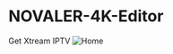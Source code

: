 # NOVALER-4K-Editor
Get Xtream IPTV
![Home](https://github.com/NOVALERDEV/IPAudioPlus/releases/download/IPAudioPlus/00.png)
